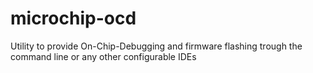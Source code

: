 # microchip-ocd
Utility to provide On-Chip-Debugging and firmware flashing trough the command line or any other configurable IDEs
